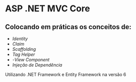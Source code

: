 # ASP .NET MVC Core
## Colocando em práticas os conceitos de:
- _Identity_
- _Claim_
- _Scaffolding_
- _Tag Helper_
- -_View Component_
- _Injeção de Dependência_

Utilizando .NET Framework e Entity Framework na versão 6